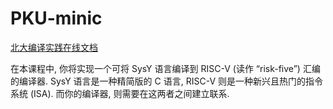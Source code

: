# PKU-minic

[北大编译实践在线文档](https://pku-minic.github.io/online-doc/#/)

在本课程中, 你将实现一个可将 SysY 语言编译到 RISC-V (读作 “risk-five”) 汇编的编译器. SysY 语言是一种精简版的 C 语言, RISC-V 则是一种新兴且热门的指令系统 (ISA). 而你的编译器, 则需要在这两者之间建立联系.
